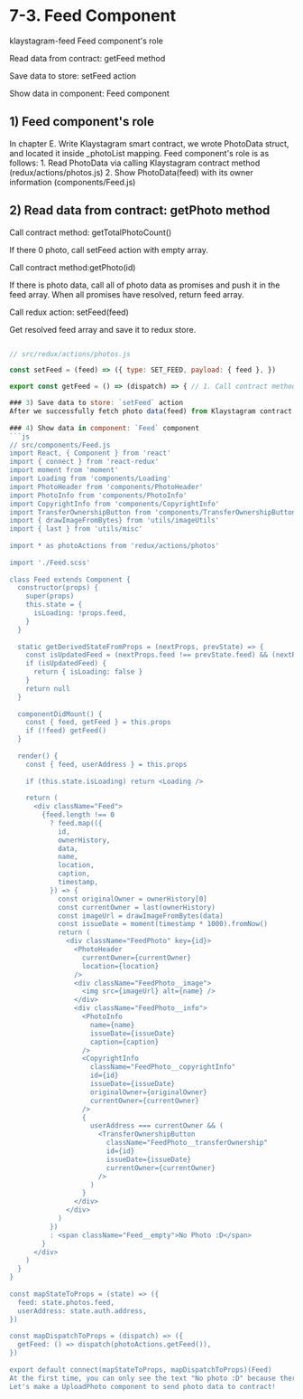 # 7-3. Feed Component


klaystagram-feed
Feed component's role

Read data from contract: getFeed method  

Save data to store: setFeed action  

Show data in component: Feed component

## 1) Feed component's role
In chapter E. Write Klaystagram smart contract, we wrote PhotoData struct, and located it inside _photoList mapping. Feed component's role is as follows: 1. Read PhotoData via calling Klaystagram contract method (redux/actions/photos.js) 2. Show PhotoData(feed) with its owner information (components/Feed.js)

## 2) Read data from contract: getPhoto method
Call contract method: getTotalPhotoCount()  

If there 0 photo, call setFeed action with empty array.

Call contract method:getPhoto(id)  

If there is photo data, call all of photo data as promises and push it in the feed array. When all promises have resolved, return feed array. 

Call redux action: setFeed(feed)  

Get resolved feed array and save it to redux store.

```js

// src/redux/actions/photos.js

const setFeed = (feed) => ({ type: SET_FEED, payload: { feed }, })

export const getFeed = () => (dispatch) => { // 1. Call contract method(READ): getTotalPhotoCount() // If there is no photo data, call setFeed action with empty array KlaystagramContract.methods.getTotalPhotoCount().call() .then((totalPhotoCount) => { if (!totalPhotoCount) return [] const feed = [] for (let i = totalPhotoCount; i > 0; i--) { // 2. Call contract method(READ):getPhoto(id) // If there is photo data, call all of them const photo = KlaystagramContract.methods.getPhoto(i).call() feed.push(photo) } return Promise.all(feed) }) .then((feed) => { // 3. Call actions: setFeed(feed) // Save photo data(feed) to store dispatch(setFeed(feedParser(feed)) }) }

### 3) Save data to store: `setFeed` action
After we successfully fetch photo data(feed) from Klaystagram contract, we call `setFeed(feed)` action. This action takes payloads of information from contract and save it in redux store.
​
### 4) Show data in component: `Feed` component
```js
// src/components/Feed.js
import React, { Component } from 'react'
import { connect } from 'react-redux'
import moment from 'moment'
import Loading from 'components/Loading'
import PhotoHeader from 'components/PhotoHeader'
import PhotoInfo from 'components/PhotoInfo'
import CopyrightInfo from 'components/CopyrightInfo'
import TransferOwnershipButton from 'components/TransferOwnershipButton'
import { drawImageFromBytes} from 'utils/imageUtils'
import { last } from 'utils/misc'
​
import * as photoActions from 'redux/actions/photos'
​
import './Feed.scss'
​
class Feed extends Component {
  constructor(props) {
    super(props)
    this.state = {
      isLoading: !props.feed,
    }
  }
​
  static getDerivedStateFromProps = (nextProps, prevState) => {
    const isUpdatedFeed = (nextProps.feed !== prevState.feed) && (nextProps.feed !== null)
    if (isUpdatedFeed) {
      return { isLoading: false }
    }
    return null
  }
​
  componentDidMount() {
    const { feed, getFeed } = this.props
    if (!feed) getFeed()
  }
​
  render() {
    const { feed, userAddress } = this.props
​
    if (this.state.isLoading) return <Loading />
​
    return (
      <div className="Feed">
        {feed.length !== 0
          ? feed.map(({
            id,
            ownerHistory,
            data,
            name,
            location,
            caption,
            timestamp,
          }) => {
            const originalOwner = ownerHistory[0]
            const currentOwner = last(ownerHistory)
            const imageUrl = drawImageFromBytes(data)
            const issueDate = moment(timestamp * 1000).fromNow()
            return (
              <div className="FeedPhoto" key={id}>
                <PhotoHeader
                  currentOwner={currentOwner}
                  location={location}
                />
                <div className="FeedPhoto__image">
                  <img src={imageUrl} alt={name} />
                </div>
                <div className="FeedPhoto__info">
                  <PhotoInfo
                    name={name}
                    issueDate={issueDate}
                    caption={caption}
                  />
                  <CopyrightInfo
                    className="FeedPhoto__copyrightInfo"
                    id={id}
                    issueDate={issueDate}
                    originalOwner={originalOwner}
                    currentOwner={currentOwner}
                  />
                  {
                    userAddress === currentOwner && (
                      <TransferOwnershipButton
                        className="FeedPhoto__transferOwnership"
                        id={id}
                        issueDate={issueDate}
                        currentOwner={currentOwner}
                      />
                    )
                  }
                </div>
              </div>
            )
          })
          : <span className="Feed__empty">No Photo :D</span>
        }
      </div>
    )
  }
}
​
const mapStateToProps = (state) => ({
  feed: state.photos.feed,
  userAddress: state.auth.address,
})
​
const mapDispatchToProps = (dispatch) => ({
  getFeed: () => dispatch(photoActions.getFeed()),
})
​
export default connect(mapStateToProps, mapDispatchToProps)(Feed)
At the first time, you can only see the text "No photo :D" because there is no photo data in contract yet.
Let's make a UploadPhoto component to send photo data to contract!
